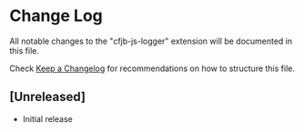 # Change Log

All notable changes to the "cfjb-js-logger" extension will be documented in this file.

Check [Keep a Changelog](http://keepachangelog.com/) for recommendations on how to structure this file.

## [Unreleased]

- Initial release